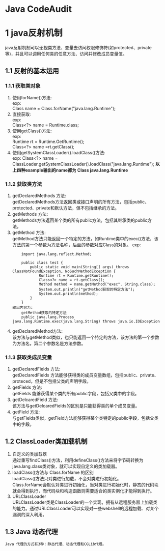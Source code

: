 # Java CodeAudit
# 1 java反射机制
java反射机制可以无视类方法、变量去访问权限修饰符(如protected、private等)，并且可以调用任何类的任意方法、访问并修改成员变量值。
## 1.1 反射的基本运用
### 1.1.1 获取类对象
1. 使用forName()方法:  
exp:  
    Class name = Class.forName("java.lang.Runtime");
2. 直接获取:  
exp:  
        Class<?> name = Runtime.class;
3. 使用getClass()方法:  
exp:  
    Runtime rt = Runtime.GetRuntime();  
    Class<?> name =rt.getClass();
4. 使用getSystemClassLoader().loadClass()方法:  
exp:
        Class<?> name = ClassLoader.getSystemClassLoader().loadClass("java.lang.Runtime");
**以上四种example输出的name都为 Class java.lang.Runtime**
### 1.1.2 获取类方法
1. getDeclaredMethods 方法:  
    getDeclaredMethods方法返回类或接口声明的所有方法，包括public、protected、private和默认方法，但不包括继承的方法。
2. getMethods 方法:  
    getMethods方法返回某个类的所有public方法，包括其继承类的public方法。
3. getMethod 方法:  
    getMethod方法只能返回一个特定的方法，如Runtime类中的exec()方法，该方法的第一个参数为方法名称，后面的参数对应Class的对象。
    exp:  
    ```
        import java.lang.reflect.Method;

        public class test {
            public static void main(String[] args) throws ClassNotFoundException, NoSuchMethodException {
                Runtime rt = Runtime.getRuntime();
                Class<?> name = rt.getClass();
                Method method = name.getMethod("exec", String.class);
                System.out.println("getMethod获取的特定方法");
                System.out.println(method);
            }
        }
    输出内容为:
        getMethod获取的特定方法
        public java.lang.Process java.lang.Runtime.exec(java.lang.String) throws java.io.IOException
    ```
4. getDeclaredMethod方法:  
    该方法与getMethod类似，也只能返回一个特定的方法，该方法的第一个参数为方法名，第二个参数名是方法参数。
### 1.1.3 获取类成员变量
1. getDeclaredFields 方法:  
    getDeclaredFields 方法能够获得类的成员变量数组，包括public、private、proteced，但是不包括父类的声明字段。
2. getFields 方法:  
    getFields 能够获得某个类的所有public字段，包括父类中的字段。
3. getDelcaredField 方法:  
    该方法与getDelcaredFields的区别是只能获得类的单个成员变量。
4. getField 方法:  
    与getFields类似，getField方法能够获得某个类特定的public字段，包括父类中的字段。
## 1.2 ClassLoader类加载机制
1. 自定义的类加载器  
    通过重写findClass()方法，利用defineClass()方法来将字节码转换为java.lang.class类对象，就可以实现自定义的类加载器。
2. loadClass()方法与 Class.forName 的区别  
    loadClass()方法只对类进行加载，不会对类进行初始化。  
    Class.forName会默认对类进行初始化，当对类进行初始化时，静态的代码块就会得到执行，而代码块和构造函数则需要适合的类实例化才能得到执行。
3. URLClassLoader  
    URLClassLoader类是ClassLoader的一个实现，拥有从远程服务器上加载类的能力。通过URLClassLoader可以实现对一些webshell的远程加载、对某个漏洞的深入利用。
## 1.3 Java 动态代理
    Java 代理的方式有3种：静态代理、动态代理和CGLib代理。
